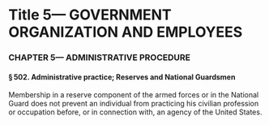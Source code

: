 
# Title 5— GOVERNMENT ORGANIZATION AND EMPLOYEES
### CHAPTER 5— ADMINISTRATIVE PROCEDURE
#### § 502. Administrative practice; Reserves and National Guardsmen

Membership in a reserve component of the armed forces or in the National Guard does not prevent an individual from practicing his civilian profession or occupation before, or in connection with, an agency of the United States.
